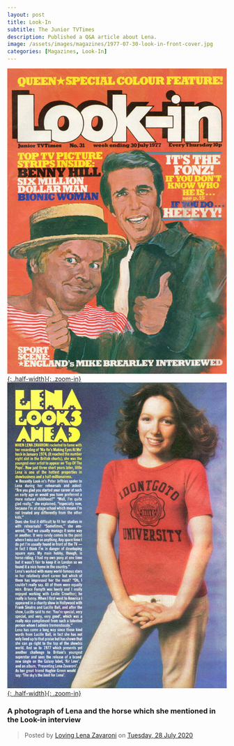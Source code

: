 ```yaml
---
layout: post
title: Look-In
subtitle: The Junior TVTimes
description: Published a Q&A article about Lena.
image: /assets/images/magazines/1977-07-30-look-in-front-cover.jpg
categories: [Magazines, Look-In]
---
```


[![](/assets/images/magazines/1977-07-30-look-in-front-cover.jpg){: .half-width}{: .zoom-in}](/assets/images/magazines/1977-07-30-look-in-front-cover.jpg)
[![](/assets/images/magazines/1977-07-30-look-in-inside-page.jpg){: .half-width}{: .zoom-in}](/assets/images/magazines/1977-07-30-look-in-inside-page.jpg)

### A photograph of Lena and the horse which she mentioned in the Look-in interview
<div id="fb-root"></div>
<script async defer crossorigin="anonymous" src="https://connect.facebook.net/en_GB/sdk.js#xfbml=1&version=v7.0" nonce="KRHaTctJ"></script>

<div class="fb-post" data-href="https://www.facebook.com/102713158005653/photos/p.162710108672624/162710108672624" data-show-text="true" data-width=""><blockquote cite="https://developers.facebook.com/102713158005653/photos/p.162710108672624/162710108672624/?type=3" class="fb-xfbml-parse-ignore">Posted by <a href="https://www.facebook.com/Loving-Lena-Zavaroni-102713158005653/">Loving Lena Zavaroni</a> on&nbsp;<a href="https://developers.facebook.com/102713158005653/photos/p.162710108672624/162710108672624/?type=3">Tuesday, 28 July 2020</a></blockquote></div>

<style>
.dt-published {display: none;}
.post-meta:after {content: "Week Ending 30 July 1977";}
.height-adjust1 {width:auto; height:350px;}
.height-adjust2 {width:auto; height:307px;}
</style>

